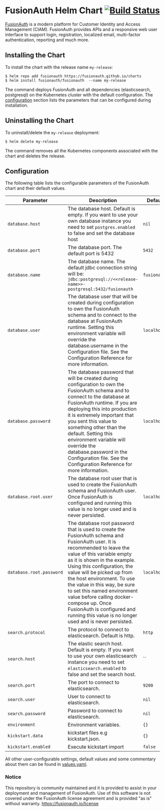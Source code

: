 # FusionAuth Helm Chart [![Build Status](https://travis-ci.org/FusionAuth/charts.svg?branch=master)](https://travis-ci.org/FusionAuth/charts)

[FusionAuth](https://fusionauth.io/) is a modern platform for Customer Identity and Access Management (CIAM). FusionAuth provides APIs and a responsive web user interface to support login, registration, localized email, multi-factor authentication, reporting and much more.

## Installing the Chart

To install the chart with the release name `my-release`:

```console
$ helm repo add fusionauth https://fusionauth.github.io/charts
$ helm install fusionauth/fusionauth  --name my-release
```

The command deploys FusionAuth and all dependencies (elasticsearch, postgresql) on the Kubernetes cluster with the default configuration. The [configuration](#configuration) section lists the parameters that can be configured during installation.

## Uninstalling the Chart

To uninstall/delete the `my-release` deployment:

```console
$ helm delete my-release
```

The command removes all the Kubernetes components associated with the chart and deletes the release.

## Configuration

The following table lists the configurable parameters of the FusionAuth chart and their default values.

Parameter | Description | Default
--- | --- | ---
`database.host` | The database host. Default is empty. If you want to use your own database instance you need to set `postgres.enabled` to false and set the database host | `nil`
`database.port` | The database port. The default port is 5432 | `5432`
`database.name` | The database name. The default jdbc connection string will be: `jdbc:postgresql://<<release-name>>-postgresql:5432/fusionauth` | `fusionauth`
`database.user` | The database user that will be created during configuration to own the FusionAuth schema and to connect to the database at FusionAuth runtime. Setting this environment variable will override the database.username in the Configuration file. See the Configuration Reference for more information. | `localhost`
`database.password` | The database password that will be created during configuration to own the FusionAuth schema and to connect to the database at FusionAuth runtime. If you are deploying this into production it is extremely important that you sent this value to something other than the default. Setting this environment variable will override the database.password in the Configuration file. See the Configuration Reference for more information. | `localhost`
`database.root.user` | The database root user that is used to create the FusionAuth schema and FusionAuth user. Once FusionAuth is configured and running this value is no longer used and is never persisted. | `localhost`
| `database.root.password` | The database root password that is used to create the FusionAuth schema and FusionAuth user. It is recommended to leave the value of this variable empty as it is shown in the example. Using this configuration, the value will be picked up from the host environment. To use the value in this way, be sure to set this named environment value before calling docker-compose up. Once FusionAuth is configured and running this value is no longer used and is never persisted. | `localhost`
`search.protocol` | The protocol to connect to elasticsearch. Default is http. | `http`
`search.host` | The elastic search host. Default is empty. If you want to use your own elasticsearch instance you need to set `elasticsearch.enabled` to false and set the search host. | ``
`search.port` | The port to connect to elasticsearch. | `9200`
`search.user` | User to connect to elasticsearch. | `nil`
`search.password` | Password to connect to elasticsearch. | `nil`
`environment` | Environment variables. | `{}`
`kickstart.data` | kickstart files e.g kickstart.json. | `{}`
`kickstart.enabled` | Execute kickstart import | `false`

All other user-configurable settings, default values and some commentary about them can be found in [values.yaml](values.yaml).




### Notice
This repository is community maintained and it is provided to assist in your deployment and management of FusionAuth. Use of this software is not covered under the FusionAuth license agreement and is provided "as is" without warranty.  https://fusionauth.io/license
